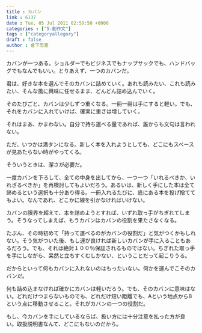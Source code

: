 ```yaml
---
title : カバン
link : 6137
date : Tue, 05 Jul 2011 02:59:50 +0000
categories : ["5-創作文"]
tags : ["categoryallegory"]
draft : false
author : 倉下忠憲
---
```


カバンが一つある。ショルダーでもビジネスでもナップサックでも、ハンドバッグでもなんでもいい。とりあえず、一つのカバンだ。

君は、好きな本を選んでそのカバンに詰めていく。あれも読みたい、これも読みたい、そんな風に興味に任せるまま、どんどん詰め込んでいく。

そのたびごと、カバンは少しずつ重くなる。一冊一冊は手にすると軽い。でも、それをカバンに入れていけば、確実に重さは増していく。

それはまあ、かまわない。自分で持ち運べる量であれば、誰からも文句は言われない。

ただ、いつかは満タンになる。新しく本を入れようとしても、どこにもスペースが見あたらない時がやってくる。

そういうときは、潔さが必要だ。

一度カバンを下ろして、全ての中身を出してから、一つ一つ「いれるべきか、いれざるべきか」を再検討してもよいだろう。あるいは、新しく手にした本は全て諦めるという選択も十分あり得る。一冊入れるたびに、底にある本を投げ捨ててもよい。なんであれ、どこかに線を引かなければいけない。

カバンの限界を超えて、本を詰めようとすれば、いずれ取っ手がちぎれてしまう。そうなってしまえば、もうカバンはカバンの役割を果たさなくなる。

たぶん、その時初めて「持って運べるのがカバンの役割だ」と気がつくかもしれない。そう気がついた後、もし運が良ければ新しいカバンが手に入ることもあるだろう。でも、それは絶対１００％保証されるものではない。ちぎれた取っ手を手にしながら、呆然と立ちすくむしかない、ということだって起こりうる。

だからといって何もカバンに入れないのはもったいない。何かを運んでこそのカバンだ。

何も詰め込まなければ確かにカバンは軽いだろう。でも、そのカバンに意味はない。どれだけつまらないものでも、どれだけ短い距離でも、Aという地点からBという点に移動させること。それがカバンの一つの役割だ。

もし、今カバンを手にしているならば、扱い方には十分注意を払った方が良い。取扱説明書なんて、どこにもないのだから。